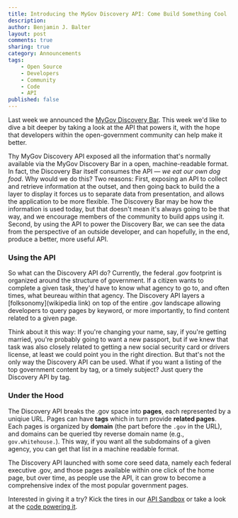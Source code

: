 ```yaml
---
title: Introducing the MyGov Discovery API: Come Build Something Cool
description:
author: Benjamin J. Balter
layout: post
comments: true
sharing: true
category: Announcements
tags:
	- Open Source
	- Developers
	- Community
	- Code
	- API
published: false
---
```


Last week we announced the [MyGov Discovery Bar](http://presidential-innovation-fellows.github.com/mygov/2013/01/15/Introducing-MyGov-Discovery-Bar/). This week we'd like to dive a bit deeper by taking a look at the API that powers it, with the hope that developers within the open-government community can help make it better.

Thy MyGov Discovery API exposed all the information that's normally available via the MyGov Discovery Bar in a open, machine-readable format. In fact, the Discovery Bar itself consumes the API — *we eat our own dog food*. Why would we do this? Two reasons: First, exposing an API to collect and retrieve information at the outset, and then going back to build the a layer to display it forces us to separate data from presentation, and allows the application to be more flexible. The Discovery Bar may be how the information is used today, but that doesn't mean it's always going to be that way, and we encourage members of the community to build apps using it. Second, by using the API to power the Discovery Bar, we can see the data from the perspective of an outside developer, and can hopefully, in the end, produce a better, more useful API.

### Using the API

So what can the Discovery API do? Currently, the federal .gov footprint is organized around the structure of government. If a citizen wants to complete a given task, they'd have to know what agency to go to, and often times, what beureau within that agency. The Discovery API layers a [folksonomy](wikipedia link) on top of the entire .gov landscape allowing developers to query pages by keyword, or more importantly, to find content related to a given page. 	

Think about it this way: If you're changing your name, say, if you're getting married, you're probably going to want a new passport, but if we knew that task was also closely related to getting a new social security card or drivers license, at least we could point you in the right direction. But that's not the only way the Discovery API can be used. What if you want a listing of the top government content by tag, or a timely subject? Just query the Discovery API by tag.


### Under the Hood

The Discovery API breaks the .gov space into **pages**, each represented by a uniqiue URL. Pages can have **tags** which in turn provide **related pages**. Each pages is organized by **domain** (the part before the `.gov` in the URL), and domains can be queried  tby reverse domain name (e.g., `gov.whitehouse.`). This way, if you want all the subdomains of a given agency, you can get that list in a machine readable format.

The Discovery API launched with some core seed data, namely each federal executive .gov, and those pages available within one click of the home page, but over time, as people use the API, it can grow to become a comprehensive index of the most popular government pages.

Interested in giving it a try? Kick the tires in our [API Sandbox]() or take a look at the [code powering it]().